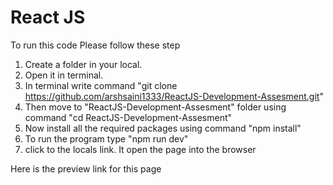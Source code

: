 # React JS 

To run this code Please follow these step
1. Create a folder in your local.
2. Open it in terminal.
3. In terminal write command "git clone https://github.com/arshsaini1333/ReactJS-Development-Assesment.git"
4. Then move to "ReactJS-Development-Assesment" folder using command "cd ReactJS-Development-Assesment"
5. Now install all the required packages using command "npm install"
6. To run the program type "npm run dev"
7. click to the locals link. It open the page into the browser

Here is the preview link for this page
